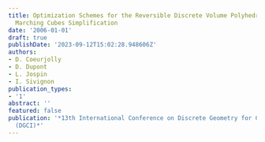 ```yaml
---
title: Optimization Schemes for the Reversible Discrete Volume Polyhedrization Using
  Marching Cubes Simplification
date: '2006-01-01'
draft: true
publishDate: '2023-09-12T15:02:28.948606Z'
authors:
- D. Coeurjolly
- D. Dupont
- L. Jospin
- I. Sivignon
publication_types:
- '1'
abstract: ''
featured: false
publication: '*13th International Conference on Discrete Geometry for Computer Imagery
  (DGCI)*'
---
```



